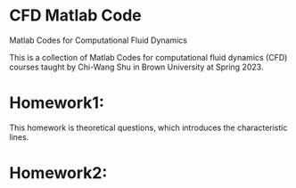 # CFD Matlab Code
Matlab Codes for Computational Fluid Dynamics 

This is a collection of Matlab Codes for computational fluid dynamics (CFD) courses taught by Chi-Wang Shu in Brown University at Spring 2023. 

# Homework1: 
This homework is theoretical questions, which introduces the characteristic lines. 




# Homework2: 





























